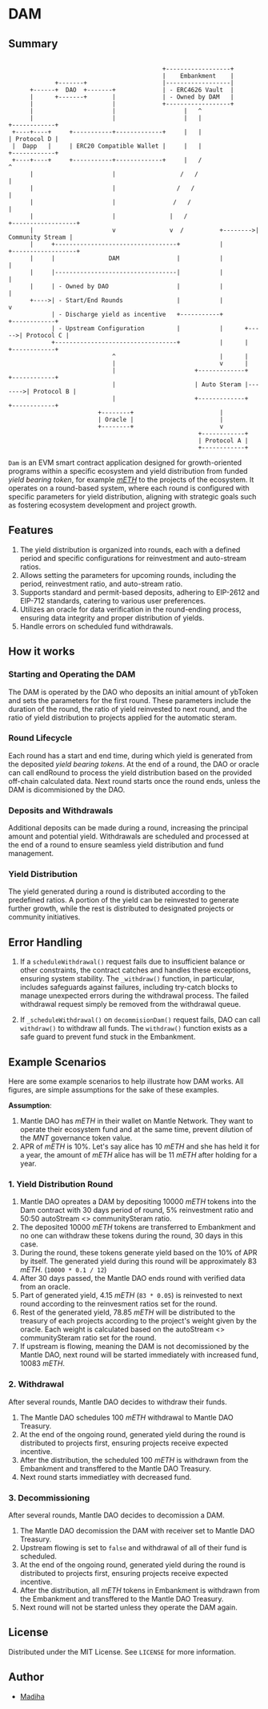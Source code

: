 # DAM

## Summary

```

                                           +------------------+
                                           |    Embankment    |
             +-------+                     |------------------|
      +------+  DAO  +-------+             | - ERC4626 Vault  |
      |      +-------+       |             | - Owned by DAM   |
      |                      |             +------------------+
      |                      |                   |   ^
      |                      |                   |   |                 +------------+
 +----+----+     +-----------+-------------+     |   |                 | Protocol D |
 |  Dapp   |     | ERC20 Compatible Wallet |     |   |                 +------------+
 +----+----+     +-----------+-------------+     |   /                        ^
      |                      |                  /   /                         |
      |                      |                 /   /                          |
      |                      |                /   /                           |
      |                      |               |   /                   +------------------+
      |                      v               v  /          +-------->| Community Stream |
      |     +----------------------------------+           |         +------------------+
      |     |               DAM                |           |                   |
      |     |----------------------------------|           |                   |
      |     | - Owned by DAO                   |           |                   |
      +---->| - Start/End Rounds               |           |                   v
            | - Discharge yield as incentive   +-----------+             +------------+
            | - Upstream Configuration         |           |      +----->| Protocol C |
            +----------------------------------+           |      |      +------------+
                             ^                             |      |
                             |                             v      |
                             |                      +-------------+        +------------+
                             |                      | Auto Steram |------->| Protocol B |
                             |                      +-------------+        +------------+
                         +--------+                        |
                         | Oracle |                        |
                         +--------+                        v
                                                     +------------+
                                                     | Protocol A |
                                                     +------------+
```

`Dam` is an EVM smart contract application designed for growth-oriented programs within a specific ecosystem and yield distribution from funded _yield bearing token_, for example _[mETH](https://meth.mantle.xyz/stake)_ to the projects of the ecosystem. It operates on a round-based system, where each round is configured with specific parameters for yield distribution, aligning with strategic goals such as fostering ecosystem development and project growth.

## Features

1. The yield distribution is organized into rounds, each with a defined period and specific configurations for reinvestment and auto-stream ratios.
2. Allows setting the parameters for upcoming rounds, including the period, reinvestment ratio, and auto-stream ratio.
3. Supports standard and permit-based deposits, adhering to EIP-2612 and EIP-712 standards, catering to various user preferences.
4. Utilizes an oracle for data verification in the round-ending process, ensuring data integrity and proper distribution of yields.
5. Handle errors on scheduled fund withdrawals.

## How it works

### Starting and Operating the DAM

The DAM is operated by the DAO who deposits an initial amount of ybToken and sets the parameters for the first round. These parameters include the duration of the round, the ratio of yield reinvested to next round, and the ratio of yield distribution to projects applied for the automatic steram.

### Round Lifecycle

Each round has a start and end time, during which yield is generated from the deposited _yield bearing tokens_. At the end of a round, the DAO or oracle can call endRound to process the yield distribution based on the provided off-chain calculated data. Next round starts once the round ends, unless the DAM is dicommisioned by the DAO.

### Deposits and Withdrawals

Additional deposits can be made during a round, increasing the principal amount and potential yield.
Withdrawals are scheduled and processed at the end of a round to ensure seamless yield distribution and fund management.

### Yield Distribution

The yield generated during a round is distributed according to the predefined ratios.
A portion of the yield can be reinvested to generate further growth, while the rest is distributed to designated projects or community initiatives.

## Error Handling

1. If a `scheduleWithdrawal()` request fails due to insufficient balance or other constraints, the contract catches and handles these exceptions, ensuring system stability. The `_withdraw()` function, in particular, includes safeguards against failures, including try-catch blocks to manage unexpected errors during the withdrawal process. The failed withdrawal request simply be removed from the withdrawal queue.

2. If `_scheduleWithdrawal()` on `decommisionDam()` request fails, DAO can call `withdraw()` to withdraw all funds. The `withdraw()` function exists as a safe guard to prevent fund stuck in the Embankment.

## Example Scenarios

Here are some example scenarios to help illustrate how DAM works. All figures, are simple assumptions for the sake of these examples.

**Assumption**:

1. Mantle DAO has _mETH_ in their wallet on Mantle Network. They want to operate their ecosystem fund and at the same time, prevent dilution of the _MNT_ governance token value.
2. APR of _mETH_ is 10%. Let's say alice has 10 _mETH_ and she has held it for a year, the amount of _mETH_ alice has will be 11 _mETH_ after holding for a year.

### 1. Yield Distribution Round

1. Mantle DAO opreates a DAM by depositing 10000 _mETH_ tokens into the Dam contract with 30 days period of round, 5% reinvestment ratio and 50:50 autoStream <> communitySteram ratio.
2. The deposited 10000 _mETH_ tokens are transferred to Embankment and no one can withdraw these tokens during the round, 30 days in this case.
3. During the round, these tokens generate yield based on the 10% of APR by itself. The generated yield during this round will be approximately 83 _mETH_. (`10000 * 0.1 / 12`)
4. After 30 days passed, the Mantle DAO ends round with verified data from an oracle.
5. Part of generated yield, 4.15 _mETH_ (`83 * 0.05`) is reinvested to next round according to the reinvesment ratios set for the round.
6. Rest of the generated yield, 78.85 _mETH_ will be distributed to the treasury of each projects according to the project's weight given by the oracle. Each weight is calculated based on the autoStream <> communitySteram ratio set for the round.
7. If upstream is flowing, meaning the DAM is not decomissioned by the Mantle DAO, next round will be started immediately with increased fund, 10083 _mETH_.

### 2. Withdrawal

After several rounds, Mantle DAO decides to withdraw their funds.

1. The Mantle DAO schedules 100 _mETH_ withdrawal to Mantle DAO Treasury.
2. At the end of the ongoing round, generated yield during the round is distributed to projects first, ensuring projects receive expected incentive.
3. After the distribution, the scheduled 100 _mETH_ is withdrawn from the Embankment and transffered to the Mantle DAO Treasury.
4. Next round starts immediatley with decreased fund.

### 3. Decommissioning

After several rounds, Mantle DAO decides to decomission a DAM.

1. The Mantle DAO decomission the DAM with receiver set to Mantle DAO Treasury.
2. Upstream flowing is set to `false` and withdrawal of all of their fund is scheduled.
3. At the end of the ongoing round, generated yield during the round is distributed to projects first, ensuring projects receive expected incentive.
4. After the distribution, all _mETH_ tokens in Embankment is withdrawn from the Embankment and transffered to the Mantle DAO Treasury.
5. Next round will not be started unless they operate the DAM again.

## License

Distributed under the MIT License. See `LICENSE` for more information.

## Author

- [Madiha](https://twitter.com/madiha_right)
